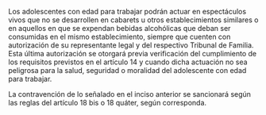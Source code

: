 Los adolescentes con edad para trabajar podrán actuar en espectáculos vivos que no se desarrollen en cabarets u otros establecimientos similares o en aquellos en que se expendan bebidas alcohólicas que deban ser consumidas en el mismo establecimiento, siempre que cuenten con autorización de su representante legal y del respectivo Tribunal de Familia. Esta última autorización se otorgará previa verificación del cumplimiento de los requisitos previstos en el artículo 14 y cuando dicha actuación no sea peligrosa para la salud, seguridad o moralidad del adolescente con edad para trabajar.

La contravención de lo señalado en el inciso anterior se sancionará según las reglas del artículo 18 bis o 18 quáter, según corresponda.